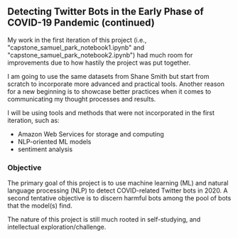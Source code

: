 ## Detecting Twitter Bots in the Early Phase of COVID-19 Pandemic (continued)

My work in the first iteration of this project (i.e., "capstone_samuel_park_notebook1.ipynb" and "capstone_samuel_park_notebook2.ipynb") had much room for improvements due to how hastily the project was put together. 

I am going to use the same datasets from Shane Smith but start from scratch to incorporate more advanced and practical tools. Another reason for a new beginning is to showcase better practices when it comes to communicating my thought processes and results. 


I will be using tools and methods that were not incorporated in the first iteration, such as:

- Amazon Web Services for storage and computing
- NLP-oriented ML models
- sentiment analysis

### Objective 

The primary goal of this project is to use machine learning (ML) and natural language processing (NLP) to detect COVID-related Twitter bots in 2020. A second tentative objective is to discern harmful bots among the pool of bots that the model(s) find. 

The nature of this project is still much rooted in self-studying, and intellectual exploration/challenge. 
